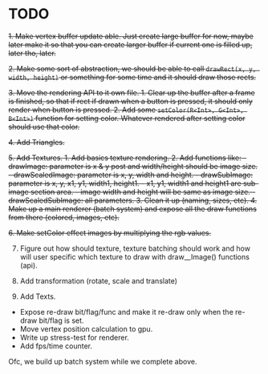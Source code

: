 # TODO

~~1. Make vertex buffer update able. Just create large buffer for now, maybe later make it so that you can create larger buffer if current one is filled up, later tho, later.~~

~~2. Make some sort of abstraction, we should be able to call `drawRect(x, y, width, height)` or something for some time and it should draw those rects.~~

~~3. Move the rendering API to it own file.
    1. Clear up the buffer after a frame is finished, so that if rect if drawn when a button is pressed, it should only render when button is pressed.
    2. Add some `setColor(R<Int>, G<Int>, B<Int>)` function for setting color. Whatever rendered after setting color should use that color.~~

~~4. Add Triangles.~~

~~5. Add Textures.
    1. Add basics texture rendering.
    2. Add functions like:
        - drawImage: parameter is x & y post and width/height should be image size.
        - drawScaledImage: parameter is x, y, width and height.
        - drawSubImage: parameter is x, y, x1, y1, width1, height1.
            - x1, y1, width1 and height1 are sub-image section area.
            - image width and height will be same as image size.
        - drawScaledSubImage: all parameters.
    3. Clean it up (naming, sizes, etc).
    4. Make up a main renderer (batch system) and expose all the draw functions from there (colored, images, etc).~~

~~6. Make setColor effect images by multiplying the rgb values.~~

7. Figure out how should texture, texture batching should work and how will user specific which texture to draw with draw__Image() functions (api).

8. Add transformation (rotate, scale and translate)
9. Add Texts.

- Expose re-draw bit/flag/func and make it re-draw only when the re-draw bit/flag is set.
- Move vertex position calculation to gpu.
- Write up stress-test for renderer.
- Add fps/time counter.

Ofc, we build up batch system while we complete above.